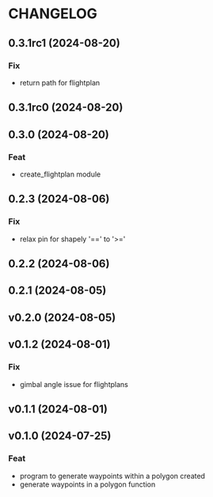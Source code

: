 # CHANGELOG

## 0.3.1rc1 (2024-08-20)

### Fix

- return path for flightplan

## 0.3.1rc0 (2024-08-20)

## 0.3.0 (2024-08-20)

### Feat

- create_flightplan module

## 0.2.3 (2024-08-06)

### Fix

- relax pin for shapely '==' to '>='

## 0.2.2 (2024-08-06)

## 0.2.1 (2024-08-05)

## v0.2.0 (2024-08-05)

## v0.1.2 (2024-08-01)

### Fix

- gimbal angle issue for flightplans

## v0.1.1 (2024-08-01)

## v0.1.0 (2024-07-25)

### Feat

- program to generate waypoints within a polygon created
- generate waypoints in a polygon function
